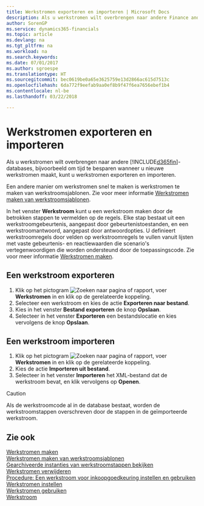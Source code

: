 ```yaml
---
title: Werkstromen exporteren en importeren | Microsoft Docs
description: Als u werkstromen wilt overbrengen naar andere Finance and Operations, Business edition-databases, bijvoorbeeld om tijd te besparen wanneer u nieuwe werkstromen maakt, kunt u werkstromen exporteren en importeren.
author: SorenGP
ms.service: dynamics365-financials
ms.topic: article
ms.devlang: na
ms.tgt_pltfrm: na
ms.workload: na
ms.search.keywords: 
ms.date: 07/01/2017
ms.author: sgroespe
ms.translationtype: HT
ms.sourcegitcommit: bec0619be0a65e3625759e13d2866ac615d7513c
ms.openlocfilehash: 6da772f9eefab9aa0ef8b9f47f6ea7656ebef1b4
ms.contentlocale: nl-be
ms.lasthandoff: 03/22/2018

---
```

# <a name="export-and-import-workflows"></a>Werkstromen exporteren en importeren
Als u werkstromen wilt overbrengen naar andere [!INCLUDE[d365fin](includes/d365fin_md.md)]-databases, bijvoorbeeld om tijd te besparen wanneer u nieuwe werkstromen maakt, kunt u werkstromen exporteren en importeren.  

 Een andere manier om werkstromen snel te maken is werkstromen te maken van werkstroomsjablonen. Zie voor meer informatie [Werkstromen maken van werkstroomsjablonen](across-how-to-create-workflows-from-workflow-templates.md).  

 In het venster **Werkstroom** kunt u een werkstroom maken door de betrokken stappen te vermelden op de regels. Elke stap bestaat uit een werkstroomgebeurtenis, aangepast door gebeurtenistoestanden, en een werkstroomantwoord, aangepast door antwoordopties. U definieert werkstroomregels door velden op werkstroomregels te vullen vanuit lijsten met vaste gebeurtenis- en reactiewaarden die scenario's vertegenwoordigen die worden ondersteund door de toepassingscode. Zie voor meer informatie [Werkstromen maken](across-how-to-create-workflows.md).  

## <a name="to-export-a-workflow"></a>Een werkstroom exporteren  
1.  Klik op het pictogram ![Zoeken naar pagina of rapport](media/ui-search/search_small.png "pictogram Zoeken naar pagina of rapport"), voer **Werkstromen** in en klik op de gerelateerde koppeling.  
2.  Selecteer een werkstroom en kies de actie **Exporteren naar bestand**.  
3.  Kies in het venster **Bestand exporteren** de knop **Opslaan**.  
4.  Selecteer in het venster **Exporteren** een bestandslocatie en kies vervolgens de knop **Opslaan**.  

## <a name="to-import-a-workflow"></a>Een werkstroom importeren  
1.  Klik op het pictogram ![Zoeken naar pagina of rapport](media/ui-search/search_small.png "pictogram Zoeken naar pagina of rapport"), voer **Werkstromen** in en klik op de gerelateerde koppeling.  
2.  Kies de actie **Importeren uit bestand**.  
3.  Selecteer in het venster **Importeren** het XML-bestand dat de werkstroom bevat, en klik vervolgens op **Openen**.  

> [!CAUTION]  
>  Als de werkstroomcode al in de database bestaat, worden de werkstroomstappen overschreven door de stappen in de geïmporteerde werkstroom.  

## <a name="see-also"></a>Zie ook  
 [Werkstromen maken](across-how-to-create-workflows.md)   
 [Werkstromen maken van werkstroomsjablonen](across-how-to-create-workflows-from-workflow-templates.md)   
 [Gearchiveerde instanties van werkstroomstappen bekijken](across-how-to-view-archived-workflow-step-instances.md)   
 [Werkstromen verwijderen](across-how-to-delete-workflows.md)   
 [Procedure: Een werkstroom voor inkoopgoedkeuring instellen en gebruiken](walkthrough-setting-up-and-using-a-purchase-approval-workflow.md)   
 [Werkstromen instellen](across-set-up-workflows.md)   
 [Werkstromen gebruiken](across-use-workflows.md)   
 [Werkstroom](across-workflow.md)   

